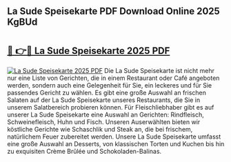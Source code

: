 ## La Sude Speisekarte PDF Download Online 2025 KgBUd

# <h2><a href="http://gc7eaf8.nevu.top/?p=La+Sude+Speisekarte">🔗 👉🔴 La Sude Speisekarte 2025 PDF</a></h2>

[![La Sude Speisekarte 2025 PDF](https://i.imgur.com/dBaPXMq.png)](http://gc7eaf8.nevu.top/?p=La+Sude+Speisekarte)
Die La Sude Speisekarte ist nicht mehr nur eine Liste von Gerichten, die in einem Restaurant oder Café angeboten werden, sondern auch eine Gelegenheit für Sie, ein leckeres und für Sie passendes Gericht zu wählen. Es gibt eine große Auswahl an frischen Salaten auf der La Sude Speisekarte unseres Restaurants, die Sie in unserem Salatbereich probieren können. Für Fleischliebhaber gibt es auf unserer La Sude Speisekarte eine Auswahl an Gerichten: Rindfleisch, Schweinefleisch, Huhn und Fisch. Unseren Auserwählten bieten wir köstliche Gerichte wie Schaschlik und Steak an, die bei frischem, natürlichem Feuer zubereitet werden. Unsere La Sude Speisekarte umfasst eine große Auswahl an Desserts, von klassischen Torten und Kuchen bis hin zu exquisiten Crème Brûlée und Schokoladen-Balinas.
